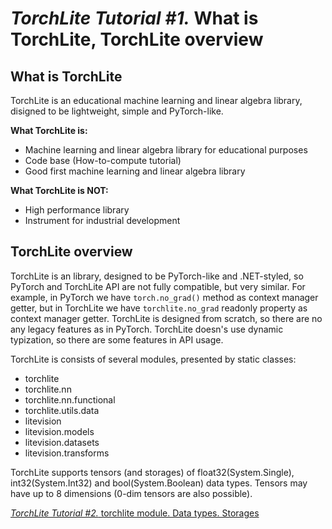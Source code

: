 # _TorchLite Tutorial #1._ What is TorchLite, TorchLite overview

## What is TorchLite

TorchLite is an educational machine learning and linear algebra library, disigned to be lightweight, simple and PyTorch-like.

__What TorchLite is:__

* Machine learning and linear algebra library for educational purposes
* Code base (How-to-compute tutorial)
* Good first machine learning and linear algebra library

__What TorchLite is NOT:__

* High performance library
* Instrument for industrial development

## TorchLite overview

TorchLite is an library, designed to be PyTorch-like and .NET-styled, so PyTorch and TorchLite API are not fully compatible, but very similar. For example, in PyTorch we have `torch.no_grad()` method as context manager getter, but in TorchLite we have `torchlite.no_grad` readonly property as context manager getter. TorchLite is designed from scratch, so there are no any legacy features as in PyTorch. TorchLite doesn's use dynamic typization, so there are some features in API usage.

TorchLite is consists of several modules, presented by static classes:

* torchlite
* torchlite.nn
* torchlite.nn.functional
* torchlite.utils.data
* litevision
* litevision.models
* litevision.datasets
* litevision.transforms

TorchLite supports tensors (and storages) of float32(System.Single), int32(System.Int32) and bool(System.Boolean) data types. Tensors may have up to 8 dimensions (0-dim tensors are also possible).

[_TorchLite Tutorial #2._ torchlite module. Data types. Storages](https://github.com/ColorfulSoft/TorchLite/blob/main/Tutorial/2.md)
